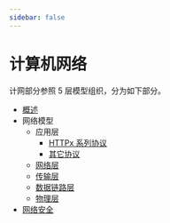 ```yaml
---
sidebar: false
---
```

# 计算机网络

计网部分参照 5 层模型组织，分为如下部分。

- [概述](/network/0.概述.md)
- 网络模型
  - 应用层
    - [HTTPx 系列协议](/network/2.应用层-http.md)
    - [其它协议](/network/2.应用层-其它协议.md)
  - [网络层](/network/4.网络层协议.md)
  - [传输层](/network/3.传输层协议.md)
  - [数据链路层](/network/2.数据链路层.md)
  - [物理层](/network/1.物理层.md)
- [网络安全](/network/5.网络安全.md)
